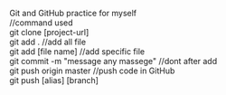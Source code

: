 Git and GitHub practice for myself <br>
//command used<br>
git clone [project-url]<br>
git add . //add all file<br>
git add [file name] //add specific file<br>
git commit -m "message any massege" //dont after add<br> 
git push origin master //push code in GitHub<br>
git push [alias] [branch] <br>
